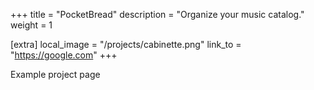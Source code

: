 +++
title = "PocketBread"
description = "Organize your music catalog."
weight = 1

[extra]
local_image = "/projects/cabinette.png"
link_to = "https://google.com"
+++

Example project page
